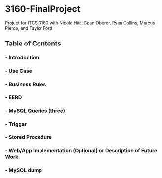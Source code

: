 # 3160-FinalProject
Project for ITCS 3160 with Nicole Hite, Sean Oberer, Ryan Collins, Marcus Pierce, and Taylor Ford

## Table of Contents
### - Introduction
### - Use Case
### - Business Rules
### - EERD
### - MySQL Queries (three)
### - Trigger
### - Stored Procedure
### - Web/App Implementation (Optional) or Description of Future Work
### - MySQL dump
